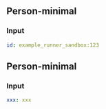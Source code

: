 ## Person-minimal
### Input
```yaml
id: example_runner_sandbox:123

```
## Person-minimal
### Input
```yaml
xxx: xxx

```
